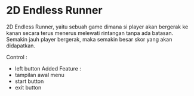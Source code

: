 # 2D Endless Runner
2D Endless Runner, yaitu sebuah game dimana si player akan bergerak ke kanan secara terus menerus melewati rintangan tanpa ada batasan. 
Semakin jauh player bergerak, maka semakin besar skor yang akan didapatkan.

Control : 
- left button 
Added Feature : 
- tampilan awal menu 
- start button 
- exit button
